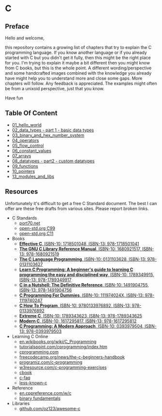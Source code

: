 # C

## Preface

Hello and welcome,

this repository contains a growing list of chapters that try to explain the C programming language. If you know another
language or if you already started with C but you didn't get it fully, then this might be the right place for you. I'm
trying to explain it maybe a bit different then you might know from C books, but this is the whole point. A different
wording/perspective and some handcrafted images combined with the knowledge you already have might help you to
understand more and close some gaps. More chapters will follow. Any feedback is appreciated. The examples might often be
from a unixoid perspective, just that you know.

Have fun

## Table Of Content

* [01_hello_world](01_hello_world/README.md)
* [02_data_types - part 1 - basic data types](02_datatypes-part1-basic_datatypes/README.md)
* [03_binary_and_hex_number_system](03_binary_and_hex_number_system/README.md)
* [04_operators](04_operators/README.md)
* [05_flow_control](05_flow_control/README.md)
* [06_constant_values](06_constant_values/README.md)
* [07_arrays](07_arrays/README.md)
* [08_datatypes - part2 - custom datatypes](08_datatypes-part2-custom_datatypes/README.md)
* [09_functions](09_functions/README.md)
* [10_pointers](10_pointers/README.md)
* [13_modules_and_libs](13_modules_and_libs/README.md)

## Resources

Unfortunately it's difficult to get a free C Standard document. The best I can offer are these free drafts from various
sites. Please report broken links.

+ C Standards
    + [port70.net](http://port70.net/~nsz/c/)
    + [open-std.org C99](https://www.open-std.org/jtc1/sc22/wg14/www/docs/n1256.pdf)
    + [open-std.org C11](https://www.open-std.org/jtc1/sc22/wg14/www/docs/n1570.pdf)
+ Books
	+ [**Effective C**, ISBN-10: 1718501048, ISBN-13: 978-1718501041](https://www.amazon.com/dp/1718501048)
	+ [**The GNU C Library Reference Manual**, ISBN-10: 1680921517, ISBN-13: 978-1680921519](https://www.amazon.com/dp/1680921517)
	+ [**The C Language Programming**, ISBN-10: 0131103628, ISBN-13: 978-0131103627](https://www.amazon.com/dp/0131103628)
	+ [**Learn C Programming: A beginner's guide to learning C programming the easy and disciplined way**, ISBN-10: 1789349915, ISBN-13: 978-1789349917](https://www.amazon.com/dp/1789349915)
	+ [**C in a Nutshell: The Definitive Reference**, ISBN-10: 1491904755, ISBN-13: 978-1491904756](https://www.amazon.com/dp/1491904755)
	+ [**C Programming For Dummies**, ISBN-10: 111974024X, ISBN-13: 978-1119740247](https://www.amazon.com/dp/111974024X)
	+ [**C How To Program**, ISBN-10: 9780133976892, ISBN-13: 978-0133976892](https://www.amazon.com/dp/0133976890)
	+ [**Extreme C**, ISBN-10: 1789343623, ISBN-13: 978-1789343625](https://www.amazon.com/dp/1789343623)
	+ [**Modern C**, ISBN-10: 1617295817, ISBN-13: 978-1617295812](https://www.amazon.com/dp/1617295817)
	+ [**C Programming: A Modern Approach**, ISBN-10: 0393979504, ISBN-13: 978-0393979503](https://www.amazon.com/dp/0393979504)
+ Learning C Online
	+ [en.wikibooks.org/wiki/C_Programming](https://en.wikibooks.org/wiki/C_Programming)
	+ [tutorialspoint.com/cprogramming/index.htm](https://tutorialspoint.com/cprogramming/index.htm)
	+ [cprogramming.com](https://cprogramming.com)
	+ [freecodecamp.org/news/the-c-beginners-handbook](https://freecodecamp.org/news/the-c-beginners-handbook)
	+ [programiz.com/c-programming](https://programiz.com/c-programming)
	+ [w3resource.com/c-programming-exercises](https://w3resource.com/c-programming-exercises)
	+ [cbook](http://www.knosof.co.uk/cbook/cbook.html)
	+ [c-faq](https://c-faq.com/)
	+ [less-known-c](https://blog.joren.ga/less-known-c)
+ Reference
	+ [en.cppreference.com/w/c](https://en.cppreference.com/w/c)
	+ [binary fundamentals](https://terathon.com/binary_fund.pdf) 
+ Libraries
	+ [github.com/oz123/awesome-c](https://github.com/oz123/awesome-c)
